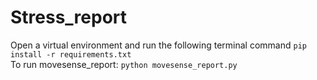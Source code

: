 # Stress_report

Open a virtual environment and run the following terminal command `pip install -r requirements.txt`<br />
To run movesense_report: `python movesense_report.py`
